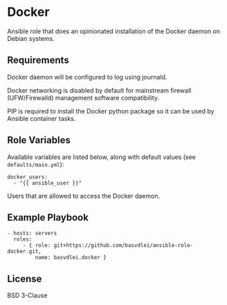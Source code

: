 Docker
======

Ansible role that does an opinionated installation of the Docker daemon on Debian
systems.

Requirements
------------

Docker daemon will be configured to log using journald.

Docker networking is disabled by default for mainstream firewall
(UFW/Firewalld) management software compatibility.

PIP is required to install the Docker python package so it can be used by
Ansible container tasks.

Role Variables
--------------

Available variables are listed below, along with default values (see
`defaults/main.yml`):

	docker_users:
	  - "{{ ansible_user }}"

Users that are allowed to access the Docker daemon.

Example Playbook
----------------

    - hosts: servers
      roles:
         - { role: git+https://github.com/basvdlei/ansible-role-docker.git,
             name: basvdlei.docker }

License
-------

BSD 3-Clause
